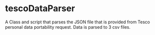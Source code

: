 # tescoDataParser
A Class and script that parses the JSON file that is provided from Tesco personal data portability request. Data is parsed to 3 csv files.
